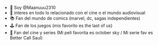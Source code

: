- 👋 Soy @Maanuuu2310
- 👀 interes en todo lo relacionado con el cine o el mundo audiovisual 
- 📚 Fan del mundo de comics (marvel, dc, sagas independientes)
- 🕹 Fan de los juegos (mis favorito es the last of us)
- 🎥 Fan del cine y series (Mi peli favorita es october sky / Mi serie fav es Better Call Saul)

<!---
Maanuuu2310/Maanuuu2310 is a ✨ special ✨ repository because its `README.md` (this file) appears on your GitHub profile.
You can click the Preview link to take a look at your changes.
--->

